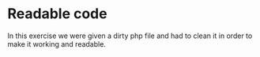 # Readable code

In this exercise we were given a dirty php file and had to clean it in order to make it working and readable.
